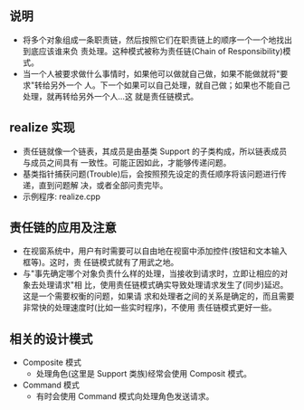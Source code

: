 
## 说明
- 将多个对象组成一条职责链，然后按照它们在职责链上的顺序一个一个地找出到底应该谁来负
  责处理。这种模式被称为责任链(Chain of Responsibility)模式。
- 当一个人被要求做什么事情时，如果他可以做就自己做，如果不能做就将"要求"转给另外一个
  人。下一个如果可以自己处理，就自己做；如果也不能自己处理，就再转给另外一个人...这
  就是责任链模式。

## realize 实现
- 责任链就像一个链表，其成员是由基类 Support 的子类构成，所以链表成员与成员之间具有
  一致性。可能正因如此，才能够传递问题。
- 基类指针捕获问题(Trouble)后，会按照预先设定的责任顺序将该问题进行传递，直到问题解
  决，或者全部问责完毕。
- 示例程序: realize.cpp

## 责任链的应用及注意
- 在视窗系统中，用户有时需要可以自由地在视窗中添加控件(按钮和文本输入框等)。这时，责
  任链模式就有了用武之地。
- 与"事先确定哪个对象负责什么样的处理，当接收到请求时，立即让相应的对象去处理请求"相
  比，使用责任链模式确实导致处理请求发生了(同步)延迟。这是一个需要权衡的问题，如果请
  求和处理者之间的关系是确定的，而且需要非常快的处理速度时(比如一些实时程序)，不使用
  责任链模式更好一些。

## 相关的设计模式
- Composite 模式
    + 处理角色(这里是 Support 类族)经常会使用 Composit 模式。
- Command 模式
    + 有时会使用 Command 模式向处理角色发送请求。